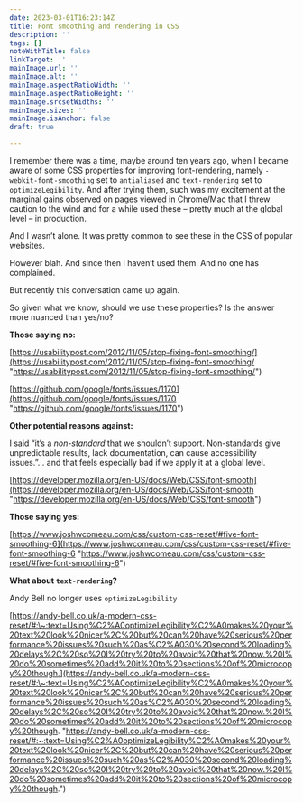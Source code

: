 ```yaml
---
date: 2023-03-01T16:23:14Z
title: Font smoothing and rendering in CSS
description: ''
tags: []
noteWithTitle: false
linkTarget: ''
mainImage.url: ''
mainImage.alt: ''
mainImage.aspectRatioWidth: ''
mainImage.aspectRatioHeight: ''
mainImage.srcsetWidths: ''
mainImage.sizes: ''
mainImage.isAnchor: false
draft: true

---
```

I remember there was a time, maybe around ten years ago, when I became aware of some CSS properties for improving font-rendering, namely `-webkit-font-smoothing` set to `antialiased` and `text-rendering` set to `optimizeLegibility`. And after trying them, such was my excitement at the marginal gains observed on pages viewed in Chrome/Mac that I threw caution to the wind and for a while used these – pretty much at the global level – in production. 

And I wasn’t alone. It was pretty common to see these in the CSS of popular websites.

However blah. And since then I haven’t used them. And no one has complained.

But recently this conversation came up again.

So given what we know, should we use these properties? Is the answer more nuanced than yes/no?

**Those saying no:**

[https://usabilitypost.com/2012/11/05/stop-fixing-font-smoothing/](https://usabilitypost.com/2012/11/05/stop-fixing-font-smoothing/ "https://usabilitypost.com/2012/11/05/stop-fixing-font-smoothing/")

[https://github.com/google/fonts/issues/1170](https://github.com/google/fonts/issues/1170 "https://github.com/google/fonts/issues/1170")

**Other potential reasons against:**

I said “it’s a _non-standard_ that we shouldn’t support. Non-standards give unpredictable results, lack documentation, can cause accessibility issues.”… and that feels especially bad if we apply it at a global level.

[https://developer.mozilla.org/en-US/docs/Web/CSS/font-smooth](https://developer.mozilla.org/en-US/docs/Web/CSS/font-smooth "https://developer.mozilla.org/en-US/docs/Web/CSS/font-smooth")

**Those saying yes:**

[https://www.joshwcomeau.com/css/custom-css-reset/#five-font-smoothing-6](https://www.joshwcomeau.com/css/custom-css-reset/#five-font-smoothing-6 "https://www.joshwcomeau.com/css/custom-css-reset/#five-font-smoothing-6")

**What about `text-rendering`?**

Andy Bell no longer uses `optimizeLegibility`

[https://andy-bell.co.uk/a-modern-css-reset/#:\~:text=Using%C2%A0optimizeLegibility%C2%A0makes%20your%20text%20look%20nicer%2C%20but%20can%20have%20serious%20performance%20issues%20such%20as%C2%A030%20second%20loading%20delays%2C%20so%20I%20try%20to%20avoid%20that%20now.%20I%20do%20sometimes%20add%20it%20to%20sections%20of%20microcopy%20though.](https://andy-bell.co.uk/a-modern-css-reset/#:\~:text=Using%C2%A0optimizeLegibility%C2%A0makes%20your%20text%20look%20nicer%2C%20but%20can%20have%20serious%20performance%20issues%20such%20as%C2%A030%20second%20loading%20delays%2C%20so%20I%20try%20to%20avoid%20that%20now.%20I%20do%20sometimes%20add%20it%20to%20sections%20of%20microcopy%20though. "https://andy-bell.co.uk/a-modern-css-reset/#:~:text=Using%C2%A0optimizeLegibility%C2%A0makes%20your%20text%20look%20nicer%2C%20but%20can%20have%20serious%20performance%20issues%20such%20as%C2%A030%20second%20loading%20delays%2C%20so%20I%20try%20to%20avoid%20that%20now.%20I%20do%20sometimes%20add%20it%20to%20sections%20of%20microcopy%20though.")